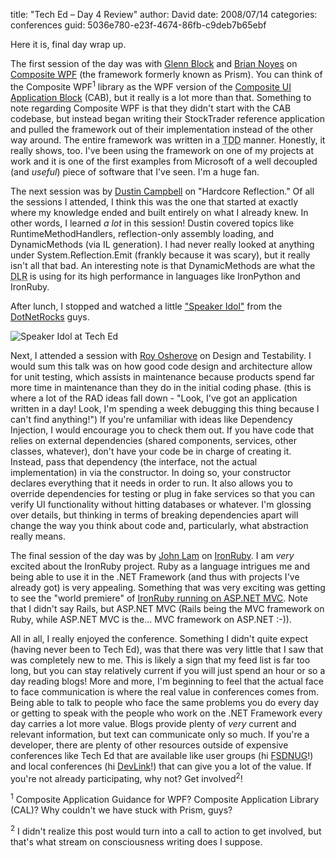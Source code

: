 
title: "Tech Ed &ndash; Day 4 Review"
author: David
date: 2008/07/14
categories: conferences
guid: 5036e780-e23f-4674-86fb-c9deb7b65ebf

Here it is, final day wrap up. 

The first session of the day was with [Glenn Block](http://blogs.msdn.com/gblock/) and [Brian Noyes](http://briannoyes.net/) on [Composite WPF](http://codeplex.com/CompositeWPF) (the framework formerly known as Prism). You can think of the Composite WPF<sup>1</sup> library as the WPF version of the [Composite UI Application Block](http://msdn.microsoft.com/en-us/library/aa480450.aspx) (CAB), but it really is a lot more than that. Something to note regarding Composite WPF is that they didn't start with the CAB codebase, but instead began writing their StockTrader reference application and pulled the framework out of their implementation instead of the other way around. The entire framework was written in a <acronym title="Test Driven Development">TDD</acronym> manner. Honestly, it really shows, too. I've been using the framework on one of my projects at work and it is one of the first examples from Microsoft of a well decoupled (and *useful*) piece of software that I've seen. I'm a huge fan. 

The next session was by [Dustin Campbell](http://diditwith.net/) on "Hardcore Reflection." Of all the sessions I attended, I think this was the one that started at exactly where my knowledge ended and built entirely on what I already knew. In other words, I learned *a lot* in this session! Dustin covered topics like RuntimeMethodHandlers, reflection-only assembly loading, and DynamicMethods (via IL generation). I had never really looked at anything under System.Reflection.Emit (frankly because it was scary), but it really isn't all that bad. An interesting note is that DynamicMethods are what the <acronym title="Dynamic Language Runtime">DLR</acronym> is using for its high performance in languages like IronPython and IronRuby. 

After lunch, I stopped and watched a little ["Speaker Idol"](http://www.google.com/search?q=speaker+idol) from the [DotNetRocks](http://www.dotnetrocks.com/) guys. 

![Speaker Idol at Tech Ed](https://s3.amazonaws.com/mohundro/blog/WindowsLiveWriter/TechEdDay4Review_7565/Tech%20Ed%202008%202008-06-02%20006.jpg)

Next, I attended a session with [Roy Osherove](http://weblogs.asp.net/rosherove/) on Design and Testability. I would sum this talk was on how good code design and architecture allow for unit testing, which assists in maintenance because products spend far more time in maintenance than they do in the initial coding phase. (this is where a lot of the RAD ideas fall down - "Look, I've got an application written in a day! Look, I'm spending a week debugging this thing because I can't find anything!") If you're unfamiliar with ideas like Dependency Injection, I would encourage you to check them out. If you have code that relies on external dependencies (shared components, services, other classes, whatever), don't have your code be in charge of creating it. Instead, pass that dependency (the interface, not the actual implementation) in via the constructor. In doing so, your constructor declares everything that it needs in order to run. It also allows you to override dependencies for testing or plug in fake services so that you can verify UI functionality without hitting databases or whatever. I'm glossing over details, but thinking in terms of breaking dependencies apart will change the way you think about code and, particularly, what abstraction really means. 

The final session of the day was by [John Lam](http://www.iunknown.com/) on [IronRuby](http://www.ironruby.com/). I am *very* excited about the IronRuby project. Ruby as a language intrigues me and being able to use it in the .NET Framework (and thus with projects I've already got) is very appealing. Something that was very exciting was getting to see the "world premiere" of [IronRuby running on ASP.NET MVC](http://www.iunknown.com/2008/06/ironruby-and-aspnet-mvc.html). Note that I didn't say Rails, but ASP.NET MVC (Rails being the MVC framework on Ruby, while ASP.NET MVC is the... MVC framework on ASP.NET :-)).

All in all, I really enjoyed the conference. Something I didn't quite expect (having never been to Tech Ed), was that there was very little that I saw that was completely new to me. This is likely a sign that my feed list is far too long, but you can stay relatively current if you will just spend an hour or so a day reading blogs! More and more, I'm beginning to feel that the actual face to face communication is where the real value in conferences comes from. Being able to talk to people who face the same problems you do every day or getting to speak with the people who work on the .NET Framework every day carries a lot more value. Blogs provide plenty of *very* current and relevant information, but text can communicate only so much. If you're a developer, there are plenty of other resources outside of expensive conferences like Tech Ed that are available like user groups (hi [FSDNUG](http://www.fsdnug.org/)!) and local conferences (hi [DevLink](http://devlink.net/)!) that can give you a lot of the value. If you're not already participating, why not? Get involved<sup>2</sup>! 

<sup>1</sup> Composite Application Guidance for WPF? Composite Application Library (CAL)? Why couldn't we have stuck with Prism, guys?

<sup>2</sup> I didn't realize this post would turn into a call to action to get involved, but that's what stream on consciousness writing does I suppose.

